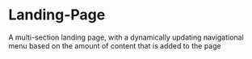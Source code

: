 # Landing-Page
A multi-section landing page, with a dynamically updating navigational menu based on the amount of content that is added to the page
